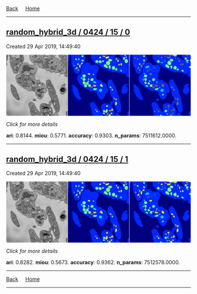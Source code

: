 
[Back](..)&nbsp;&nbsp;&nbsp;&nbsp;&nbsp;[Home](https://leapmanlab.github.io/snapshots)

---

<div class="summary"><a href="0"><h2>random_hybrid_3d / 0424 / 15 / 0</h2></a><p>Created 29 Apr 2019, 14:49:40
</p><a href="0"><img src="0/media/summary.png" align="center"></a><p>
<i>Click for more details</i>
</p></div>

**ari**: 0.8144. **miou**: 0.5771. **accuracy**: 0.9303. **n_params**: 7511612.0000. 

---

<div class="summary"><a href="1"><h2>random_hybrid_3d / 0424 / 15 / 1</h2></a><p>Created 29 Apr 2019, 14:49:40
</p><a href="1"><img src="1/media/summary.png" align="center"></a><p>
<i>Click for more details</i>
</p></div>

**ari**: 0.8282. **miou**: 0.5673. **accuracy**: 0.9362. **n_params**: 7512578.0000. 

---

[Back](..)&nbsp;&nbsp;&nbsp;&nbsp;&nbsp;[Home](https://leapmanlab.github.io/snapshots)

---